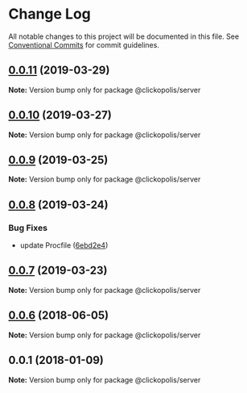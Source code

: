 # Change Log

All notable changes to this project will be documented in this file.
See [Conventional Commits](https://conventionalcommits.org) for commit guidelines.

## [0.0.11](https://github.com/Clickopolis/clickopolis/compare/@clickopolis/server@0.0.10...@clickopolis/server@0.0.11) (2019-03-29)

**Note:** Version bump only for package @clickopolis/server





<a name="0.0.10"></a>
## [0.0.10](https://github.com/Clickopolis/clickopolis/compare/@clickopolis/server@0.0.9...@clickopolis/server@0.0.10) (2019-03-27)




**Note:** Version bump only for package @clickopolis/server

<a name="0.0.9"></a>
## [0.0.9](https://github.com/Clickopolis/clickopolis/compare/@clickopolis/server@0.0.8...@clickopolis/server@0.0.9) (2019-03-25)




**Note:** Version bump only for package @clickopolis/server

<a name="0.0.8"></a>
## [0.0.8](https://github.com/Clickopolis/clickopolis/compare/@clickopolis/server@0.0.7...@clickopolis/server@0.0.8) (2019-03-24)


### Bug Fixes

* update Procfile ([6ebd2e4](https://github.com/Clickopolis/clickopolis/commit/6ebd2e4))




<a name="0.0.7"></a>
## [0.0.7](https://github.com/Clickopolis/clickopolis/compare/@clickopolis/server@0.0.6...@clickopolis/server@0.0.7) (2019-03-23)




**Note:** Version bump only for package @clickopolis/server

<a name="0.0.6"></a>
## [0.0.6](https://github.com/Clickopolis/clickopolis/compare/@clickopolis/server@0.0.5...@clickopolis/server@0.0.6) (2018-06-05)




**Note:** Version bump only for package @clickopolis/server

<a name="0.0.1"></a>
## 0.0.1 (2018-01-09)




**Note:** Version bump only for package @clickopolis/server
